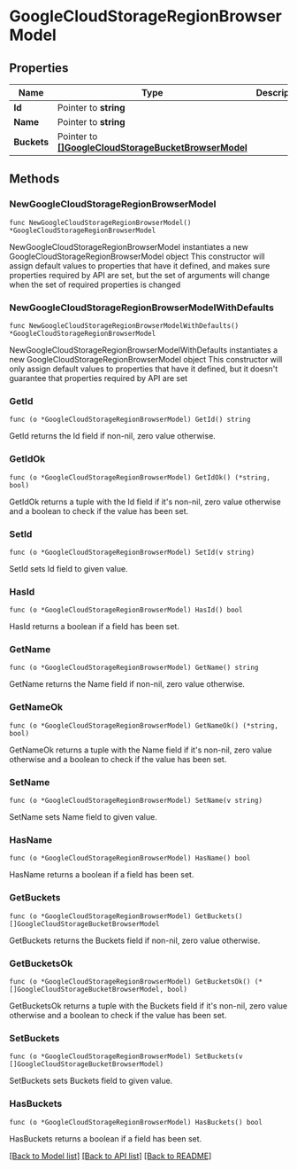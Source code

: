 # GoogleCloudStorageRegionBrowserModel

## Properties

Name | Type | Description | Notes
------------ | ------------- | ------------- | -------------
**Id** | Pointer to **string** |  | [optional] 
**Name** | Pointer to **string** |  | [optional] 
**Buckets** | Pointer to [**[]GoogleCloudStorageBucketBrowserModel**](GoogleCloudStorageBucketBrowserModel.md) |  | [optional] 

## Methods

### NewGoogleCloudStorageRegionBrowserModel

`func NewGoogleCloudStorageRegionBrowserModel() *GoogleCloudStorageRegionBrowserModel`

NewGoogleCloudStorageRegionBrowserModel instantiates a new GoogleCloudStorageRegionBrowserModel object
This constructor will assign default values to properties that have it defined,
and makes sure properties required by API are set, but the set of arguments
will change when the set of required properties is changed

### NewGoogleCloudStorageRegionBrowserModelWithDefaults

`func NewGoogleCloudStorageRegionBrowserModelWithDefaults() *GoogleCloudStorageRegionBrowserModel`

NewGoogleCloudStorageRegionBrowserModelWithDefaults instantiates a new GoogleCloudStorageRegionBrowserModel object
This constructor will only assign default values to properties that have it defined,
but it doesn't guarantee that properties required by API are set

### GetId

`func (o *GoogleCloudStorageRegionBrowserModel) GetId() string`

GetId returns the Id field if non-nil, zero value otherwise.

### GetIdOk

`func (o *GoogleCloudStorageRegionBrowserModel) GetIdOk() (*string, bool)`

GetIdOk returns a tuple with the Id field if it's non-nil, zero value otherwise
and a boolean to check if the value has been set.

### SetId

`func (o *GoogleCloudStorageRegionBrowserModel) SetId(v string)`

SetId sets Id field to given value.

### HasId

`func (o *GoogleCloudStorageRegionBrowserModel) HasId() bool`

HasId returns a boolean if a field has been set.

### GetName

`func (o *GoogleCloudStorageRegionBrowserModel) GetName() string`

GetName returns the Name field if non-nil, zero value otherwise.

### GetNameOk

`func (o *GoogleCloudStorageRegionBrowserModel) GetNameOk() (*string, bool)`

GetNameOk returns a tuple with the Name field if it's non-nil, zero value otherwise
and a boolean to check if the value has been set.

### SetName

`func (o *GoogleCloudStorageRegionBrowserModel) SetName(v string)`

SetName sets Name field to given value.

### HasName

`func (o *GoogleCloudStorageRegionBrowserModel) HasName() bool`

HasName returns a boolean if a field has been set.

### GetBuckets

`func (o *GoogleCloudStorageRegionBrowserModel) GetBuckets() []GoogleCloudStorageBucketBrowserModel`

GetBuckets returns the Buckets field if non-nil, zero value otherwise.

### GetBucketsOk

`func (o *GoogleCloudStorageRegionBrowserModel) GetBucketsOk() (*[]GoogleCloudStorageBucketBrowserModel, bool)`

GetBucketsOk returns a tuple with the Buckets field if it's non-nil, zero value otherwise
and a boolean to check if the value has been set.

### SetBuckets

`func (o *GoogleCloudStorageRegionBrowserModel) SetBuckets(v []GoogleCloudStorageBucketBrowserModel)`

SetBuckets sets Buckets field to given value.

### HasBuckets

`func (o *GoogleCloudStorageRegionBrowserModel) HasBuckets() bool`

HasBuckets returns a boolean if a field has been set.


[[Back to Model list]](../README.md#documentation-for-models) [[Back to API list]](../README.md#documentation-for-api-endpoints) [[Back to README]](../README.md)


